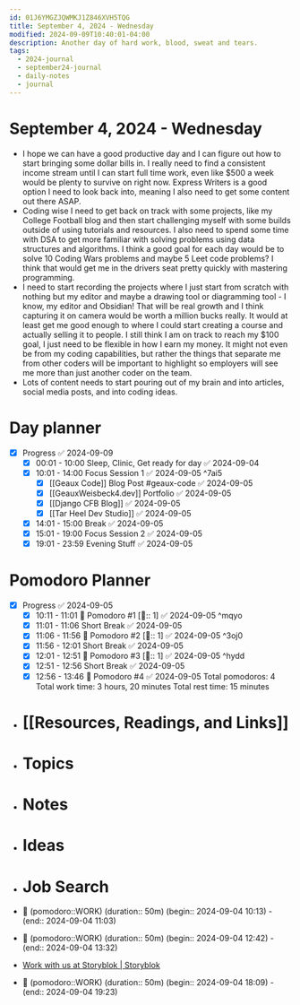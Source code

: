 ```yaml
---
id: 01J6YMGZJQWMKJ1Z846XVH5TQG
title: September 4, 2024 - Wednesday
modified: 2024-09-09T10:40:01-04:00
description: Another day of hard work, blood, sweat and tears.
tags:
  - 2024-journal
  - september24-journal
  - daily-notes
  - journal
---
```

# September 4, 2024 - Wednesday
- I hope we can have a good productive day and I can figure out how to start bringing some dollar bills in. I really need to find a consistent income stream until I can start full time work, even like $500 a week would be plenty to survive on right now. Express Writers is a good option I need to look back into, meaning I also need to get some content out there ASAP.
- Coding wise I need to get back on track with some projects, like my College Football blog and then start challenging myself with some builds outside of using tutorials and resources. I also need to spend some time with DSA to get more familiar with solving problems using data structures and algorithms. I think a good goal for each day would be to solve 10 Coding Wars problems and maybe 5 Leet code problems? I think that would get me in the drivers seat pretty quickly with mastering programming.
- I need to start recording the projects where I just start from scratch with nothing but my editor and maybe a drawing tool or diagramming tool - I know, my editor and Obsidian! That will be real growth and I think capturing it on camera would be worth a million bucks really. It would at least get me good enough to where I could start creating a course and actually selling it to people. I still think I am on track to reach my $100 goal, I just need to be flexible in how I earn my money. It might not even be from my coding capabilities,  but rather the things that separate me from other coders will be important to highlight so employers will see me more than just another coder on the team.
- Lots of content needs to start pouring out of my brain and into articles, social media posts, and into coding ideas. 
# Day planner
- [x] Progress ✅ 2024-09-09
	- [x] 00:01 - 10:00 Sleep, Clinic, Get ready for day ✅ 2024-09-04
	- [x] 10:01 - 14:00 Focus Session 1 ✅ 2024-09-05 ^7ai5
		- [x] [[Geaux Code]] Blog Post #geaux-code ✅ 2024-09-05
		- [x] [[GeauxWeisbeck4.dev]] Portfolio ✅ 2024-09-05
		- [x] [[Django CFB Blog]] ✅ 2024-09-05
		- [x] [[Tar Heel Dev Studio]] ✅ 2024-09-05
	- [x] 14:01 - 15:00 Break ✅ 2024-09-05
	- [x] 15:01 - 19:00 Focus Session 2 ✅ 2024-09-05
	- [x] 19:01 - 23:59 Evening Stuff ✅ 2024-09-05

# Pomodoro Planner
- [x] Progress ✅ 2024-09-05
	- [x] 10:11 - 11:01 🍅 Pomodoro #1 [🍅:: 1] ✅ 2024-09-05 ^mqyo
	- [x] 11:01 - 11:06 Short Break ✅ 2024-09-05
	- [x] 11:06 - 11:56 🍅 Pomodoro #2 [🍅:: 1] ✅ 2024-09-05 ^3oj0
	- [x] 11:56 - 12:01 Short Break ✅ 2024-09-05
	- [x] 12:01 - 12:51 🍅 Pomodoro #3 [🍅:: 1] ✅ 2024-09-05 ^hydd
	- [x] 12:51 - 12:56 Short Break ✅ 2024-09-05
	- [x] 12:56 - 13:46 🍅 Pomodoro #4 ✅ 2024-09-05
  Total pomodoros: 4
  Total work time: 3 hours, 20 minutes
  Total rest time: 15 minutes

- # [[Resources, Readings, and Links]]

- # Topics

- # Notes

- # Ideas

- # Job Search

- 🍅 (pomodoro::WORK) (duration:: 50m) (begin:: 2024-09-04 10:13) - (end:: 2024-09-04 11:03)
- 🍅 (pomodoro::WORK) (duration:: 50m) (begin:: 2024-09-04 12:42) - (end:: 2024-09-04 13:32)
- [Work with us at Storyblok | Storyblok](https://www.storyblok.com/job?gh_jid=4342557101)
- 🍅 (pomodoro::WORK) (duration:: 50m) (begin:: 2024-09-04 18:09) - (end:: 2024-09-04 19:23)